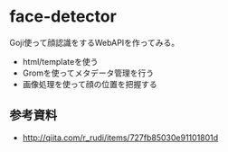 # face-detector

Goji使って顔認識をするWebAPIを作ってみる。
- html/templateを使う
- Gromを使ってメタデータ管理を行う
- 画像処理を使って顔の位置を把握する

## 参考資料

- http://qiita.com/r_rudi/items/727fb85030e91101801d

